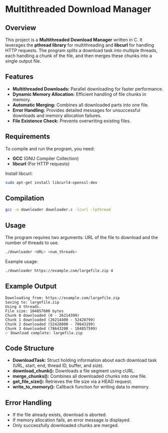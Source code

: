 # Multithreaded Download Manager

## Overview
This project is a **Multithreaded Download Manager** written in C. It leverages the **pthread library** for multithreading and **libcurl** for handling HTTP requests. The program splits a download task into multiple threads, each handling a chunk of the file, and then merges these chunks into a single output file.

## Features
- **Multithreaded Downloads:** Parallel downloading for faster performance.
- **Dynamic Memory Allocation:** Efficient handling of file chunks in memory.
- **Automatic Merging:** Combines all downloaded parts into one file.
- **Error Handling:** Provides detailed messages for unsuccessful downloads and memory allocation failures.
- **File Existence Check:** Prevents overwriting existing files.

## Requirements
To compile and run the program, you need:
- **GCC** (GNU Compiler Collection)
- **libcurl** (For HTTP requests)

Install libcurl:
```bash
sudo apt-get install libcurl4-openssl-dev
```

## Compilation
```bash
gcc -o downloader downloader.c -lcurl -lpthread
```

## Usage
The program requires two arguments: URL of the file to download and the number of threads to use.
```bash
./downloader <URL> <num_threads>
```
Example usage:
```bash
./downloader https://example.com/largefile.zip 4
```

## Example Output
```
Downloading from: https://example.com/largefile.zip
Saving to: largefile.zip
Using 4 threads.
File size: 104857600 bytes
Chunk 0 downloaded (0 - 26214399)
Chunk 1 downloaded (26214400 - 52428799)
Chunk 2 downloaded (52428800 - 78643199)
Chunk 3 downloaded (78643200 - 104857599)
✅ Download complete: largefile.zip
```

## Code Structure
- **DownloadTask:** Struct holding information about each download task (URL, start, end, thread ID, buffer, and size).
- **download_chunk():** Downloads a file segment using cURL.
- **merge_chunks():** Combines all downloaded chunks into one file.
- **get_file_size():** Retrieves the file size via a HEAD request.
- **write_to_memory():** Callback function for writing data to memory.

## Error Handling
- If the file already exists, download is aborted.
- If memory allocation fails, an error message is displayed.
- Only successfully downloaded chunks are merged.


